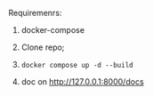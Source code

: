 Requiremenrs:
  1. docker-compose

1. Clone repo;
2. `docker compose up -d --build`
3. doc on http://127.0.0.1:8000/docs
